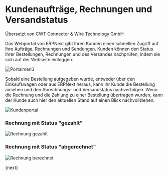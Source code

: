 # Kundenaufträge, Rechnungen und Versandstatus

<span class="text-muted contributed-by">Übersetzt von CWT Connector & Wire Technology GmbH</span> 

Das Webportal von ERPNext gibt Ihren Kunden einen schnellen Zugriff auf Ihre Aufträge, Rechnungen und Sendungen.
Kunden können den Status Ihrer Bestellungen, Rechnungen und des Versandes nachprüfen, indem sie sich auf der Webseite einloggen.

![Portalmenü]({{docs_base_url}}/assets/old_images/erpnext/portal-menu.png)

Sobald eine Bestellung aufgegeben wurde, entweder über den Einkaufswagen oder aus ERPNext heraus, kann Ihr Kunde die Bestellung ansehen und den Abrechnungs- und Versandstatus nachverfolgen. Wenn die Rechnung und die Zahlung zu einer Bestellung übertragen wurden, kann der Kunde auch hier den aktuellen Stand auf einen Blick nachvollziehen.

![Kundenportal]({{docs_base_url}}/assets/old_images/erpnext/customer-portal-orders-1.png)

### Rechnung mit Status "gezahlt"

![Rechnung gezahlt]({{docs_base_url}}/assets/old_images/erpnext/portal-invoice-paid.png)

### Rechnung mit Status "abgerechnet"

![Rechnung berechnet]({{docs_base_url}}/assets/old_images/erpnext/portal-order-billed.png)

{next}
